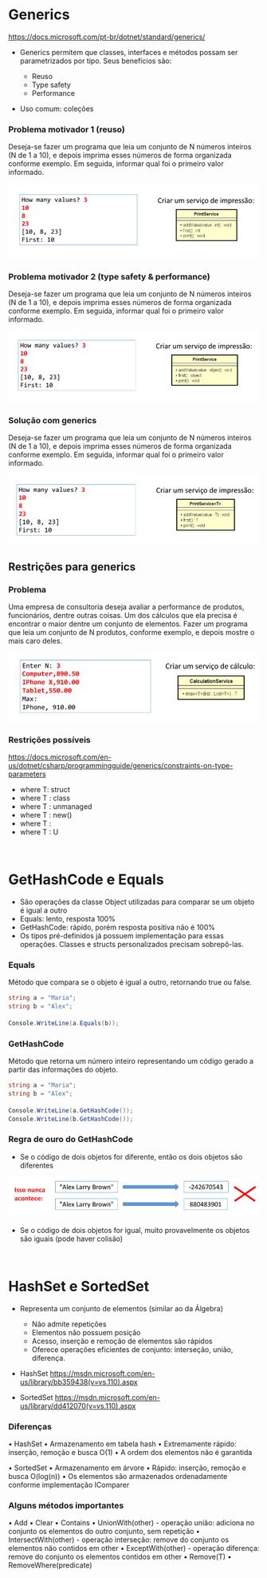 # Generics

https://docs.microsoft.com/pt-br/dotnet/standard/generics/

- Generics permitem que classes, interfaces e métodos possam ser
parametrizados por tipo. Seus benefícios são:
  - Reuso
  - Type safety
  - Performance
  
- Uso comum: coleções


### Problema motivador 1 (reuso)
Deseja-se fazer um programa que leia um conjunto de N números inteiros (N de
1 a 10), e depois imprima esses números de forma organizada conforme
exemplo. Em seguida, informar qual foi o primeiro valor informado.

<img src="./img/1.png">

<br>

### Problema motivador 2 (type safety & performance)
Deseja-se fazer um programa que leia um conjunto de N números inteiros (N de
1 a 10), e depois imprima esses números de forma organizada conforme
exemplo. Em seguida, informar qual foi o primeiro valor informado.

<img src="./img/2.png">

<br>

### Solução com generics
Deseja-se fazer um programa que leia um conjunto de N números inteiros (N de
1 a 10), e depois imprima esses números de forma organizada conforme
exemplo. Em seguida, informar qual foi o primeiro valor informado.

<img src="./img/3.png">

<br>

## Restrições para generics

### Problema
Uma empresa de consultoria deseja avaliar a performance de produtos,
funcionários, dentre outras coisas. Um dos cálculos que ela precisa é encontrar
o maior dentre um conjunto de elementos. Fazer um programa que leia um
conjunto de N produtos, conforme exemplo, e depois mostre o mais caro deles.

<img src="./img/4.png">

<br>

### Restrições possíveis
https://docs.microsoft.com/en-us/dotnet/csharp/programmingguide/generics/constraints-on-type-parameters

- where T: struct
- where T : class
- where T : unmanaged
- where T : new()
- where T : <base type name>
- where T : U

<br>

# GetHashCode e Equals
- São operações da classe Object utilizadas para comparar se um objeto
é igual a outro
- Equals: lento, resposta 100%
- GetHashCode: rápido, porém resposta positiva não é 100%
- Os tipos pré-definidos já possuem implementação para essas
operações. Classes e structs personalizados precisam sobrepô-las.

### Equals
Método que compara se o objeto é igual a outro, retornando
true ou false.

```c#
string a = "Maria";
string b = "Alex";

Console.WriteLine(a.Equals(b));
```

### GetHashCode
Método que retorna um número inteiro representando um código gerado
a partir das informações do objeto.

```c#
string a = "Maria";
string b = "Alex";

Console.WriteLine(a.GetHashCode());
Console.WriteLine(b.GetHashCode());
```

### Regra de ouro do GetHashCode
- Se o código de dois objetos for diferente, então os dois objetos são
diferentes

<img src="./img/5.png">

- Se o código de dois objetos for igual, muito provavelmente os objetos
são iguais (pode haver colisão)

<br>

# HashSet<T> e SortedSet<T>
- Representa um conjunto de elementos (similar ao da Álgebra)
  - Não admite repetições
  - Elementos não possuem posição
  - Acesso, inserção e remoção de elementos são rápidos
  - Oferece operações eficientes de conjunto: interseção, união, diferença.

- HashSet
  https://msdn.microsoft.com/en-us/library/bb359438(v=vs.110).aspx

- SortedSet
  https://msdn.microsoft.com/en-us/library/dd412070(v=vs.110).aspx

### Diferenças
• HashSet
  • Armazenamento em tabela hash
  • Extremamente rápido: inserção, remoção e busca O(1)
  • A ordem dos elementos não é garantida

• SortedSet
  • Armazenamento em árvore
  • Rápido: inserção, remoção e busca O(log(n))
  • Os elementos são armazenados ordenadamente conforme implementação IComparer<T>

### Alguns métodos importantes
• Add
• Clear
• Contains
• UnionWith(other) - operação união: adiciona no conjunto os elementos do
outro conjunto, sem repetição
• IntersectWith(other) - operação interseção: remove do conjunto os
elementos não contidos em other
• ExceptWith(other) - operação diferença: remove do conjunto os elementos
contidos em other
• Remove(T)
• RemoveWhere(predicate)